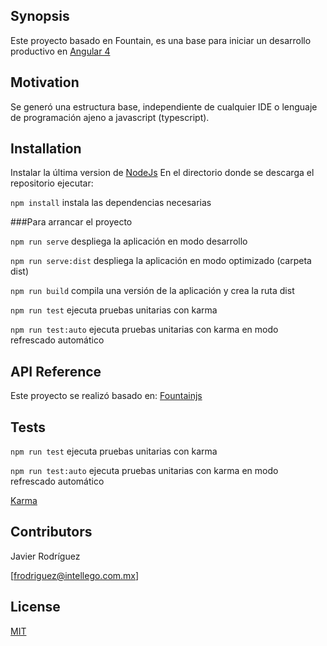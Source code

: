 ## Synopsis

Este proyecto basado en Fountain, es una base para iniciar un desarrollo productivo en
[Angular 4](https://angular.io/) 

## Motivation

Se generó una estructura base, independiente de cualquier IDE o lenguaje de programación ajeno a javascript (typescript).

## Installation

Instalar la última version de [NodeJs](https://nodejs.org/es/)
En el directorio donde se descarga el repositorio ejecutar:

`npm install` instala las dependencias necesarias

###Para arrancar el proyecto

`npm run serve` despliega la aplicación en modo desarrollo

`npm run serve:dist` despliega la aplicación en modo optimizado (carpeta dist)

`npm run build` compila una versión de la aplicación y crea la ruta dist

`npm run test` ejecuta pruebas unitarias con karma

`npm run test:auto` ejecuta pruebas unitarias con karma en modo refrescado automático

## API Reference

Este proyecto se realizó basado en: [Fountainjs](http://fountainjs.io/)

## Tests

`npm run test` ejecuta pruebas unitarias con karma

`npm run test:auto` ejecuta pruebas unitarias con karma en modo refrescado automático

[Karma](https://karma-runner.github.io/1.0/index.html)

## Contributors

Javier Rodríguez

[frodriguez@intellego.com.mx]

## License

[MIT](https://opensource.org/licenses/MIT)